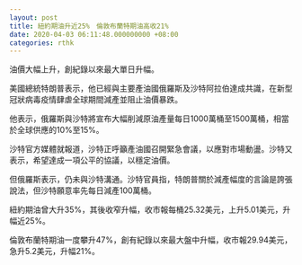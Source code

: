 ```yaml
---
layout: post
title: 紐約期油升近25%　倫敦布蘭特期油高收21%
date: 2020-04-03 06:11:48.000000000 +08:00
categories: rthk
---
```


油價大幅上升，創紀錄以來最大單日升幅。

美國總統特朗普表示，他已經與主要產油國俄羅斯及沙特阿拉伯達成共識，在新型冠狀病毒疫情肆虐全球期間減產並阻止油價暴跌。

他表示，俄羅斯與沙特將宣布大幅削減原油產量每日1000萬桶至1500萬桶，相當於全球供應的10%至15%。

沙特官方媒體就報道，沙特正呼籲產油國召開緊急會議，以應對市場動盪。沙特又表示，希望達成一項公平的協議，以穩定油價。

但俄羅斯表示，仍未與沙特溝通。沙特官員指，特朗普關於減產幅度的言論是誇張說法，但沙特願意率先每日減產100萬桶。

紐約期油曾大升35%，其後收窄升幅，收市報每桶25.32美元，上升5.01美元，升幅近25%。

倫敦布蘭特期油一度攀升47%，創有紀錄以來最大盤中升幅，收市報29.94美元，急升5.2美元，升幅21%。
